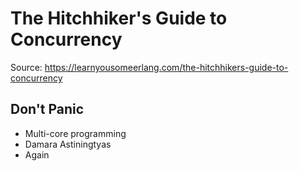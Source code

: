 # The Hitchhiker's Guide to Concurrency

Source: https://learnyousomeerlang.com/the-hitchhikers-guide-to-concurrency

## Don't Panic

- Multi-core programming
- Damara Astiningtyas
- Again
